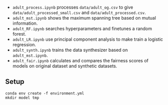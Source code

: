 * `adult_process.ipynb` processes `data/adult_og.csv` to give `data/adult_processed_small.csv` and `data/adult_processed.csv`.
* `adult_mst.ipynb` shows the maximum spanning tree based on mutual information.
* `adult_RF.ipynb` searches hyperparameters and finetunes a random forest.
* `adult_LR.ipynb` use principal component analysis to make train a logistic regression.
* `adult_synth.ipynb` trains the data synthesizer based on `adult_mst.ipynb`.
* `adult_fair.ipynb` calculates and compares the fairness scores of models on original dataset and synthetic datasets.

## Setup
```
conda env create -f environment.yml
mkdir model tmp
```
